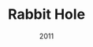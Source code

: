 ---
layout: productions
title: Rabbit Hole
date: 2011
Theatre: Theatre Jacksonville
Venue: Little Theatre
cast:
- Howie: Michael Lipp
crew:
external_links:
---
